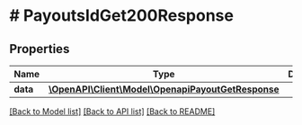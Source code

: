 # # PayoutsIdGet200Response

## Properties

Name | Type | Description | Notes
------------ | ------------- | ------------- | -------------
**data** | [**\OpenAPI\Client\Model\OpenapiPayoutGetResponse**](OpenapiPayoutGetResponse.md) |  | [optional]

[[Back to Model list]](../../README.md#models) [[Back to API list]](../../README.md#endpoints) [[Back to README]](../../README.md)

